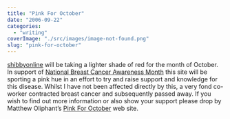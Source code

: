 ```yaml
---
title: "Pink For October"
date: "2006-09-22"
categories: 
  - "writing"
coverImage: "./src/images/image-not-found.png"
slug: "pink-for-october"
---
```


[shibbyonline](http://www.shibbyonline.co.uk "shibbyonline") will be taking a lighter shade of red for the month of October. In support of [National Breast Cancer Awareness Month](http://nbcam.org/ "N.B.C.A.M.") this site will be sporting a pink hue in an effort to try and raise support and knowledge for this disease. Whilst I have not been affected directly by this, a very fond co-worker contracted breast cancer and subsequently passed away. If you wish to find out more information or also show your support please drop by Matthew Oliphant’s [Pink For October](http://www.pinkforoctober.org "Pink For October") web site.
